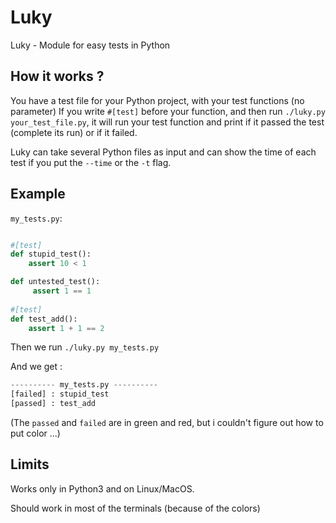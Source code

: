 # Luky
Luky - Module for easy tests in Python


## How it works ?

You have a test file for your Python project, with your test functions (no parameter)
If you write ``#[test]`` before your function, and then run ``./luky.py your_test_file.py``,
it will run your test function and print if it passed the test (complete its run) or if it failed.

Luky can take several Python files as input and can show the time of each test if you put the ``--time`` or the ``-t`` flag.

## Example

``my_tests.py``:

```python

#[test]
def stupid_test():
    assert 10 < 1

def untested_test():
     assert 1 == 1
    
#[test]
def test_add():
    assert 1 + 1 == 2
```
Then we run ``./luky.py my_tests.py``

And we get :

```python
---------- my_tests.py ----------
[failed] : stupid_test
[passed] : test_add
```
(The ``passed`` and ``failed`` are in green and red, but i couldn't figure out how to put color ...)

## Limits

Works only in Python3 and on Linux/MacOS.

Should work in most of the terminals (because of the colors)
